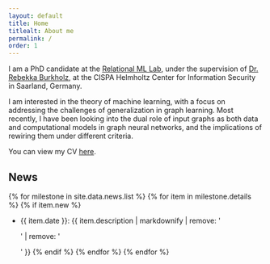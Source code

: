 ```yaml
---
layout: default
title: Home
titlealt: About me
permalink: /
order: 1
---
```


I am a PhD candidate at the [Relational ML Lab](https://relationalml.github.io), under the supervision of [Dr. Rebekka Burkholz](https://sites.google.com/view/rebekkaburkholz/), at the CISPA Helmholtz Center for Information Security in Saarland, Germany.

I am interested in the theory of machine learning, with a focus on addressing the challenges of generalization in graph learning. Most recently, I have been looking into the dual role of input graphs as both data and computational models in graph neural networks, and the implications of rewiring them under different criteria.

You can view my CV [here](/assets/RubioMadrigalCelia_cv.pdf).

## News

{% for milestone in site.data.news.list %}
{% for item in milestone.details %}
{% if item.new %}
* {{ item.date }}: {{ item.description | markdownify | remove: '<p>' | remove: '</p>' }}
{% endif %}
{% endfor %}
{% endfor %}
